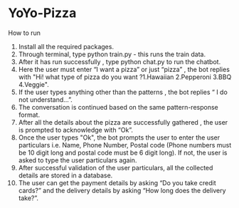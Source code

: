 # YoYo-Pizza

How to run

1. Install all the required packages.
2. Through terminal, type python train.py - this runs the train data.
3. After it has run successfully , type python chat.py to run the chatbot.
4. Here the user must enter “I want a pizza” or just “pizza” , the bot replies with "Hi! what type of pizza do you want ?1.Hawaiian 2.Pepperoni 3.BBQ 4.Veggie".
5. If the user types anything other than the patterns , the bot replies “ I do not understand…”. 
6. The conversation is continued based on the same pattern-response format.
7. After all the details about the pizza are successfully gathered , the user is prompted to acknowledge with “Ok”.
8. Once the user types "Ok", the bot prompts the user to enter the user particulars i.e. Name, Phone Number, Postal code (Phone numbers must be 10 digit long and postal code must be 6 digit long). If not, the user is asked to type the user particulars again.
9. After successful validation of the user particulars, all the collected details are stored in a database.
10. The user can get the payment details by asking “Do you take credit cards?” and the delivery details by asking “How long does the delivery take?”.


